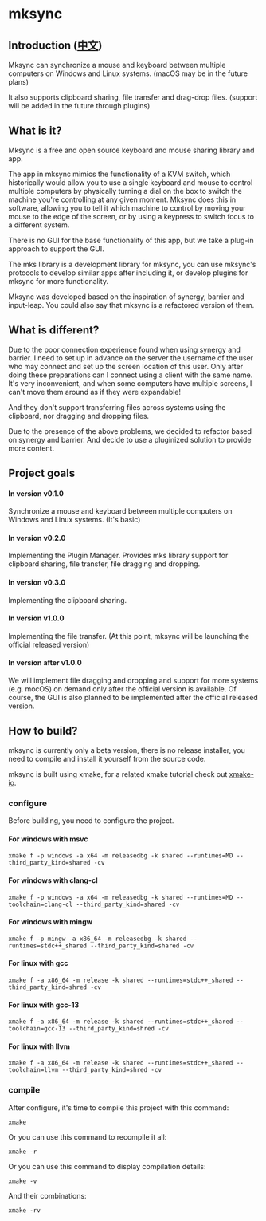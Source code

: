 # mksync

## Introduction ([中文](/README_zh.md))
Mksync can synchronize a mouse and keyboard between multiple computers on Windows and Linux systems. (macOS may be in the future plans)

It also supports clipboard sharing, file transfer and drag-drop files. (support will be added in the future through plugins)

## What is it?
Mksync is a free and open source keyboard and mouse sharing library and app.

The app in mksync mimics the functionality of a KVM switch, which historically would allow you to use a single keyboard and mouse to control multiple computers by physically turning a dial on the box to switch the machine you're controlling at any given moment. Mksync does this in software, allowing you to tell it which machine to control by moving your mouse to the edge of the screen, or by using a keypress to switch focus to a different system.

There is no GUI for the base functionality of this app, but we take a plug-in approach to support the GUI.

The mks library is a development library for mksync, you can use mksync's protocols to develop similar apps after including it, or develop plugins for mksync for more functionality.

Mksync was developed based on the inspiration of synergy, barrier and input-leap. You could also say that mksync is a refactored version of them.

## What is different?

Due to the poor connection experience found when using synergy and barrier. I need to set up in advance on the server the username of the user who may connect and set up the screen location of this user. Only after doing these preparations can I connect using a client with the same name. It's very inconvenient, and when some computers have multiple screens, I can't move them around as if they were expandable!

And they don't support transferring files across systems using the clipboard, nor dragging and dropping files.

Due to the presence of the above problems, we decided to refactor based on synergy and barrier. And decide to use a pluginized solution to provide more content.

## Project goals

#### In version v0.1.0
Synchronize a mouse and keyboard between multiple computers on Windows and Linux systems. (It's basic)

#### In version v0.2.0
Implementing the Plugin Manager. Provides mks library support for clipboard sharing, file transfer, file dragging and dropping.

#### In version v0.3.0
Implementing the clipboard sharing.

#### In version v1.0.0
Implementing the file transfer. (At this point, mksync will be launching the official released version)

#### In version after v1.0.0
We will implement file dragging and dropping and support for more systems (e.g. mocOS) on demand only after the official version is available. Of course, the GUI is also planned to be implemented after the official released version.

## How to build?
mksync is currently only a beta version, there is no release installer, you need to compile and install it yourself from the source code.

mksync is built using xmake, for a related xmake tutorial check out [xmake-io](https://xmake.io/).

### configure

Before building, you need to configure the project.

#### For windows with msvc
```
xmake f -p windows -a x64 -m releasedbg -k shared --runtimes=MD --third_party_kind=shared -cv
```
#### For windows with clang-cl
```
xmake f -p windows -a x64 -m releasedbg -k shared --runtimes=MD --toolchain=clang-cl --third_party_kind=shared -cv
```
#### For windows with mingw
```
xmake f -p mingw -a x86_64 -m releasedbg -k shared --runtimes=stdc++_shared --third_party_kind=shared -cv
```
#### For linux with gcc
```
xmake f -a x86_64 -m release -k shared --runtimes=stdc++_shared --third_party_kind=shred -cv
```
#### For linux with gcc-13
```
xmake f -a x86_64 -m release -k shared --runtimes=stdc++_shared --toolchain=gcc-13 --third_party_kind=shred -cv
```
#### For linux with llvm
```
xmake f -a x86_64 -m release -k shared --runtimes=stdc++_shared --toolchain=llvm --third_party_kind=shred -cv
```

### compile

After configure, it's time to compile this project with this command:
```
xmake
```
Or you can use this command to recompile it all:
```
xmake -r
```
Or you can use this command to display compilation details:
```
xmake -v
```
And their combinations:
```
xmake -rv
```
